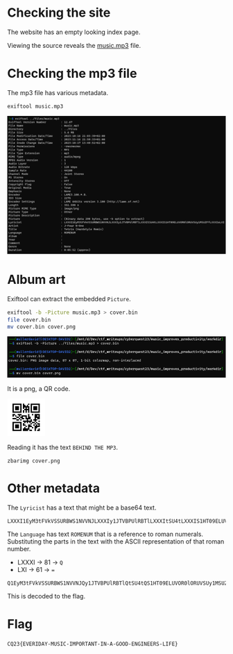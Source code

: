 # Checking the site

The website has an empty looking index page.

Viewing the source reveals the [music.mp3](files/music.mp3) file.

# Checking the mp3 file

The mp3 file has various metadata.

```bash
exiftool music.mp3
```

![](screenshots/1.png)

# Album art

Exiftool can extract the embedded `Picture`.

```bash
exiftool -b -Picture music.mp3 > cover.bin
file cover.bin
mv cover.bin cover.png
```

![](screenshots/2.png)

It is a png, a QR code.

![](workdir/cover.png)

Reading it has the text `BEHIND THE MP3`.

```
zbarimg cover.png
```

# Other metadata

The `Lyricist` has a text that might be a base64 text. 

```
LXXXI1EyM3tFVkVSSURBWS1NVVNJLXXXIy1JTVBPUlRBTlLXXXItSU4tLXXXIS1HT09ELUVOR0lORUVSUy1MSUZFfLXXXIoLXI
```

The `Language` has text `ROMENUM` that is a reference to roman numerals. Substituting the parts in the text with the ASCII representation of that roman number.

 - LXXXI -> 81 -> `Q`
 - LXI -> 61 -> `=`

```
Q1EyM3tFVkVSSURBWS1NVVNJQy1JTVBPUlRBTlQtSU4tQS1HT09ELUVOR0lORUVSUy1MSUZFfQo=
```

This is decoded to the flag.

# Flag
`CQ23{EVERIDAY-MUSIC-IMPORTANT-IN-A-GOOD-ENGINEERS-LIFE}`